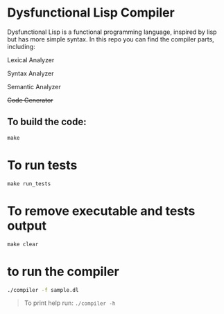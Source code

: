 # Dysfunctional Lisp Compiler

Dysfunctional Lisp is a functional programming language, inspired by lisp but has more simple syntax.
In this repo you can find the compiler parts, including:

Lexical Analyzer

Syntax Analyzer

Semantic Analyzer

~~Code Generator~~

## To build the code:
```make```

# To run tests
```make run_tests```

# To remove executable and tests output
```make clear```

# to run the compiler
```bash 
./compiler -f sample.dl
```
> To print help run: ```./compiler -h```
